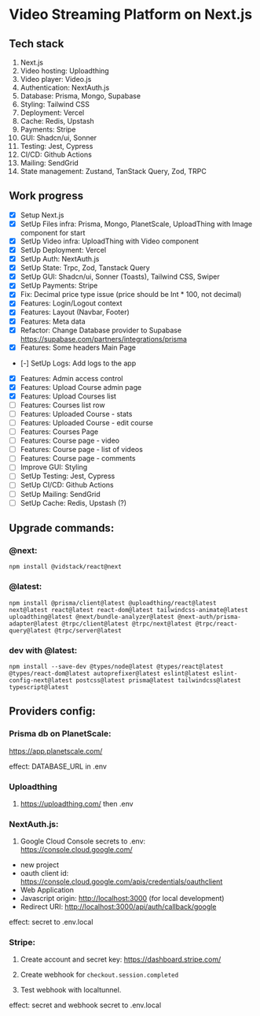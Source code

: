 # Video Streaming Platform on Next.js

## Tech stack

1. Next.js
2. Video hosting: Uploadthing
3. Video player: Video.js
4. Authentication: NextAuth.js
5. Database: Prisma, Mongo, Supabase
6. Styling: Tailwind CSS
7. Deployment: Vercel
8. Cache: Redis, Upstash
9. Payments: Stripe
10. GUI: Shadcn/ui, Sonner
11. Testing: Jest, Cypress
12. CI/CD: Github Actions
13. Mailing: SendGrid
14. State management: Zustand, TanStack Query, Zod, TRPC

## Work progress

- [x] Setup Next.js
- [x] SetUp Files infra: Prisma, Mongo, PlanetScale, UploadThing with Image component for start
- [x] SetUp Video infra: UploadThing with Video component
- [x] SetUp Deployment: Vercel
- [X] SetUp Auth: NextAuth.js
- [X] SetUp State: Trpc, Zod, Tanstack Query
- [X] SetUp GUI: Shadcn/ui, Sonner (Toasts), Tailwind CSS, Swiper
- [X] SetUp Payments: Stripe
- [X] Fix: Decimal price type issue (price should be Int * 100, not decimal)
- [X] Features: Login/Logout context
- [X] Features: Layout (Navbar, Footer)
- [X] Features: Meta data
- [X] Refactor: Change Database provider to Supabase https://supabase.com/partners/integrations/prisma
- [X] Features: Some headers Main Page
- [-] SetUp Logs: Add logs to the app
- [X] Features: Admin access control
- [X] Features: Upload Course admin page
- [X] Features: Upload Courses list
- [ ] Features: Courses list row
- [ ] Features: Uploaded Course - stats
- [ ] Features: Uploaded Course - edit course
- [ ] Features: Courses Page
- [ ] Features: Course page - video
- [ ] Features: Course page - list of videos
- [ ] Features: Course page - comments
- [ ] Improve GUI: Styling
- [ ] SetUp Testing: Jest, Cypress
- [ ] SetUp CI/CD: Github Actions
- [ ] SetUp Mailing: SendGrid
- [ ] SetUp Cache: Redis, Upstash (?)

## Upgrade commands:

### @next:

`npm install @vidstack/react@next`

### @latest:

`npm install @prisma/client@latest @uploadthing/react@latest next@latest react@latest react-dom@latest tailwindcss-animate@latest uploadthing@latest @next/bundle-analyzer@latest @next-auth/prisma-adapter@latest @trpc/client@latest @trpc/next@latest @trpc/react-query@latest @trpc/server@latest`

### dev with @latest:

`npm install --save-dev @types/node@latest @types/react@latest @types/react-dom@latest autoprefixer@latest eslint@latest eslint-config-next@latest postcss@latest prisma@latest tailwindcss@latest typescript@latest`

## Providers config:

### Prisma db on PlanetScale:

<https://app.planetscale.com/>

effect: DATABASE_URL in .env

### Uploadthing

1. <https://uploadthing.com/>
   then .env

### NextAuth.js:

1. Google Cloud Console secrets to .env:
   <https://console.cloud.google.com/>

- new project
- oauth client id:
  <https://console.cloud.google.com/apis/credentials/oauthclient>
- Web Application
- Javascript origin: <http://localhost:3000> (for local development)
- Redirect URI: <http://localhost:3000/api/auth/callback/google>

effect: secret to .env.local

### Stripe:

1. Create account and secret key:
<https://dashboard.stripe.com/>

2. Create webhook for `checkout.session.completed`

3. Test webhook with localtunnel.

effect: secret and webhook secret to .env.local